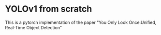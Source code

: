 # YOLOv1 from scratch

This is a pytorch implementation of the paper "You Only Look Once:Unified, Real-Time Object Detection"